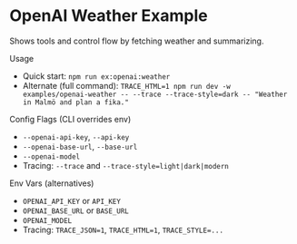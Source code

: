 # OpenAI Weather Example

Shows tools and control flow by fetching weather and summarizing.

Usage
- Quick start: `npm run ex:openai:weather`
- Alternate (full command): `TRACE_HTML=1 npm run dev -w examples/openai-weather -- --trace --trace-style=dark -- "Weather in Malmö and plan a fika."`

Config Flags (CLI overrides env)
- `--openai-api-key`, `--api-key`
- `--openai-base-url`, `--base-url`
- `--openai-model`
- Tracing: `--trace` and `--trace-style=light|dark|modern`

Env Vars (alternatives)
- `OPENAI_API_KEY` or `API_KEY`
- `OPENAI_BASE_URL` or `BASE_URL`
- `OPENAI_MODEL`
- Tracing: `TRACE_JSON=1`, `TRACE_HTML=1`, `TRACE_STYLE=...`
